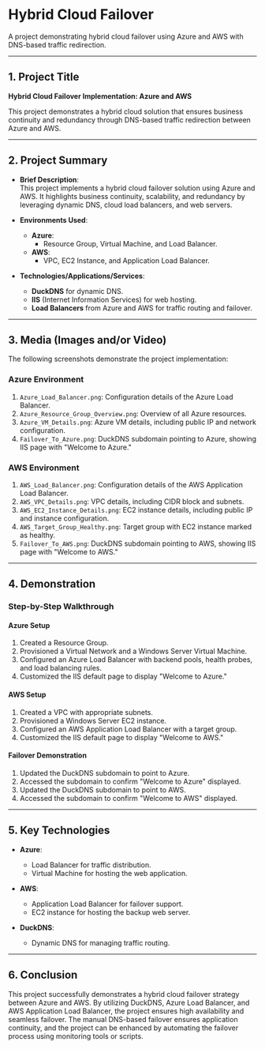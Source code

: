 # Hybrid Cloud Failover

A project demonstrating hybrid cloud failover using Azure and AWS with DNS-based traffic redirection.

---

## **1. Project Title**

**Hybrid Cloud Failover Implementation: Azure and AWS**

This project demonstrates a hybrid cloud solution that ensures business continuity and redundancy through DNS-based traffic redirection between Azure and AWS.

---

## **2. Project Summary**

- **Brief Description**:  
  This project implements a hybrid cloud failover solution using Azure and AWS. It highlights business continuity, scalability, and redundancy by leveraging dynamic DNS, cloud load balancers, and web servers.

- **Environments Used**:  
  - **Azure**:  
    - Resource Group, Virtual Machine, and Load Balancer.  
  - **AWS**:  
    - VPC, EC2 Instance, and Application Load Balancer.

- **Technologies/Applications/Services**:  
  - **DuckDNS** for dynamic DNS.  
  - **IIS** (Internet Information Services) for web hosting.  
  - **Load Balancers** from Azure and AWS for traffic routing and failover.

---

## **3. Media (Images and/or Video)**

The following screenshots demonstrate the project implementation:

### **Azure Environment**
1. `Azure_Load_Balancer.png`: Configuration details of the Azure Load Balancer.
2. `Azure_Resource_Group_Overview.png`: Overview of all Azure resources.
3. `Azure_VM_Details.png`: Azure VM details, including public IP and network configuration.
4. `Failover_To_Azure.png`: DuckDNS subdomain pointing to Azure, showing IIS page with "Welcome to Azure."

### **AWS Environment**
1. `AWS_Load_Balancer.png`: Configuration details of the AWS Application Load Balancer.
2. `AWS_VPC_Details.png`: VPC details, including CIDR block and subnets.
3. `AWS_EC2_Instance_Details.png`: EC2 instance details, including public IP and instance configuration.
4. `AWS_Target_Group_Healthy.png`: Target group with EC2 instance marked as healthy.
5. `Failover_To_AWS.png`: DuckDNS subdomain pointing to AWS, showing IIS page with "Welcome to AWS."

---

## **4. Demonstration**

### **Step-by-Step Walkthrough**

#### **Azure Setup**
1. Created a Resource Group.
2. Provisioned a Virtual Network and a Windows Server Virtual Machine.
3. Configured an Azure Load Balancer with backend pools, health probes, and load balancing rules.
4. Customized the IIS default page to display "Welcome to Azure."

#### **AWS Setup**
1. Created a VPC with appropriate subnets.
2. Provisioned a Windows Server EC2 instance.
3. Configured an AWS Application Load Balancer with a target group.
4. Customized the IIS default page to display "Welcome to AWS."

#### **Failover Demonstration**
1. Updated the DuckDNS subdomain to point to Azure.
2. Accessed the subdomain to confirm "Welcome to Azure" displayed.
3. Updated the DuckDNS subdomain to point to AWS.
4. Accessed the subdomain to confirm "Welcome to AWS" displayed.

---

## **5. Key Technologies**

- **Azure**:  
  - Load Balancer for traffic distribution.  
  - Virtual Machine for hosting the web application.

- **AWS**:  
  - Application Load Balancer for failover support.  
  - EC2 instance for hosting the backup web server.

- **DuckDNS**:  
  - Dynamic DNS for managing traffic routing.

---

## **6. Conclusion**

This project successfully demonstrates a hybrid cloud failover strategy between Azure and AWS. By utilizing DuckDNS, Azure Load Balancer, and AWS Application Load Balancer, the project ensures high availability and seamless failover. The manual DNS-based failover ensures application continuity, and the project can be enhanced by automating the failover process using monitoring tools or scripts.
